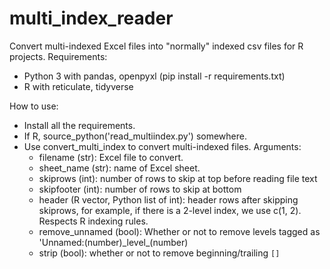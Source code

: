 # multi_index_reader

Convert multi-indexed Excel files into "normally" indexed csv files for R projects.
Requirements:
- Python 3 with pandas, openpyxl (pip install -r requirements.txt)
- R with reticulate, tidyverse 

How to use:
- Install all the requirements.
- If R, source_python('read_multiindex.py') somewhere.
- Use convert_multi_index to convert multi-indexed files. Arguments:
  - filename (str): Excel file to convert.
  - sheet_name (str): name of Excel sheet.
  - skiprows (int): number of rows to skip at top before reading file text
  - skipfooter (int): number of rows to skip at bottom 
  - header (R vector, Python list of int): header rows after skipping skiprows, for example, if there is a 2-level index, we use c(1, 2). Respects R indexing rules.
  - remove_unnamed (bool): Whether or not to remove levels tagged as 'Unnamed:(number)\_level\_(number)
  - strip (bool): whether or not to remove beginning/trailing `[]`
 

